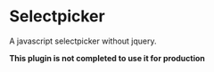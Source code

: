 # Selectpicker
A javascript selectpicker without jquery.

**This plugin is not completed to use it for production**
